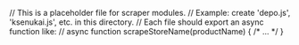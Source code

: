 // This is a placeholder file for scraper modules.
// Example: create 'depo.js', 'ksenukai.js', etc. in this directory.
// Each file should export an async function like:
// async function scrapeStoreName(productName) { /* ... */ } 